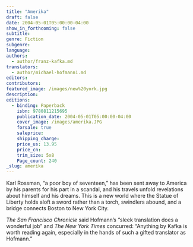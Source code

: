 ```yaml
---
title: "Amerika"
draft: false
date: 2004-05-01T05:00:00-04:00
show_in_forthcoming: false
subtitle:
genre: Fiction
subgenre:
language:
authors:
  - author/franz-kafka.md
translators:
  - author/michael-hofmann1.md
editors:
contributors:
featured_image: /images/new%20york.jpg
description:
editions:
  - binding: Paperback
    isbn: 9780811215695
    publication_date: 2004-05-01T05:00:00-04:00
    cover_image: /images/amerika.JPG
    forsale: true
    saleprice:
    shipping_charge:
    price_us: 13.95
    price_cn:
    trim_size: 5x8
    Page_count: 240
_slug: amerika
---
```


Karl Rossman, “a poor boy of seventeen,” has been sent away to America by his parents for his part in a scandal, and his travels unfold revelations about himself and his dreams. This is a new world where the Statue of Liberty holds aloft a sword rather than a torch, swindlers abound, and a bridge connects Boston to New York City.

_The San Francisco Chronicle_ said Hofmann’s “sleek translation does a wonderful job” and _The New York Times_ concurred: “Anything by Kafka is worth reading again, especially in the hands of such a gifted translator as Hofmann.”
